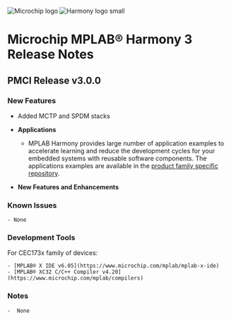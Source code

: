 ﻿![Microchip logo](https://raw.githubusercontent.com/wiki/Microchip-MPLAB-Harmony/Microchip-MPLAB-Harmony.github.io/images/microchip_logo.png)
![Harmony logo small](https://raw.githubusercontent.com/wiki/Microchip-MPLAB-Harmony/Microchip-MPLAB-Harmony.github.io/images/microchip_mplab_harmony_logo_small.png)

# Microchip MPLAB® Harmony 3 Release Notes

## PMCI Release v3.0.0
    
### New Features
    
- Added MCTP and SPDM stacks
    
- **Applications**
  
    - MPLAB Harmony provides large number of application examples to accelerate learning and reduce the development cycles for your embedded systems with reusable software components. The applications examples are available in the [product family specific repository](apps/readme.md).
    
- **New Features and Enhancements**
      
### Known Issues
    
    - None
    
### Development Tools
    
For CEC173x family of devices:
    
    - [MPLAB® X IDE v6.05](https://www.microchip.com/mplab/mplab-x-ide)
    - [MPLAB® XC32 C/C++ Compiler v4.20](https://www.microchip.com/mplab/compilers)
    
### Notes
    -  None